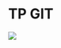 # TP GIT


<a href="https://upload.wikimedia.org/wikipedia/fr/4/40/Logo_ancien_NTM.png"><img src="https://upload.wikimedia.org/wikipedia/fr/4/40/Logo_ancien_NTM.png"></a>
